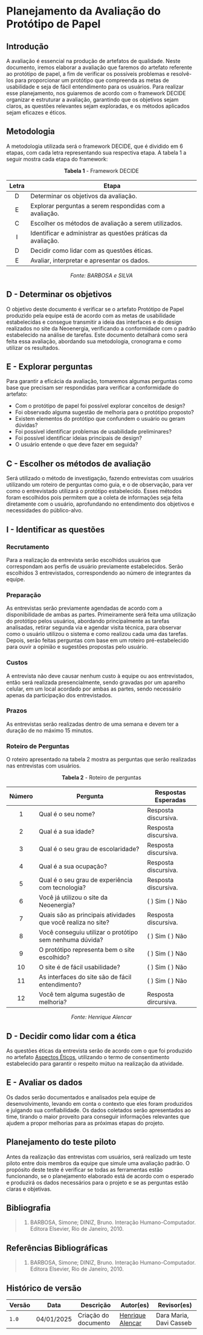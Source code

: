 # **Planejamento da Avaliação do Protótipo de Papel**

## Introdução

A avaliação é essencial na produção de artefatos de qualidade. Neste documento, iremos elaborar a avaliação que faremos do artefato referente ao protótipo de papel, a fim de verificar os possíveis problemas e resolvê-los para proporcionar um protótipo que compreenda as metas de usabilidade e seja de fácil entendimento para os usuários. Para realizar esse planejamento, nos guiaremos de acordo com o framework DECIDE organizar e estruturar a avaliação, garantindo que os objetivos sejam claros, as questões relevantes sejam exploradas, e os métodos aplicados sejam eficazes e éticos.

## Metodologia

A metodologia utilizada será o framework DECIDE, que é dividido em 6 etapas, com cada letra representando sua respectiva etapa. A tabela 1 a seguir mostra cada etapa do framework:

<center>

**Tabela 1** - Framework DECIDE

| Letra |                      <center> Etapa </center>                     |
| :---: | ----------------------------------------------------------------- |
|   D   | Determinar os objetivos da avaliação.                             |
|   E   | Explorar perguntas a serem respondidas com a avaliação.           |
|   C   | Escolher os métodos de avaliação a serem utilizados.              |
|   I   | Identificar e administrar as questões práticas da avaliação.      |
|   D   | Decidir como lidar com as questões éticas.                        |
|   E   | Avaliar, interpretar e apresentar os dados.                       |

_Fonte: BARBOSA e SILVA_

</center>

## D - Determinar os objetivos

O objetivo deste documento é verificar se o artefato Protótipo de Papel produzido pela equipe está de acordo com as metas de usabilidade estabelecidas e consegue transmitir a ideia das interfaces e do design realizados no site da Neoenergia, verificando a conformidade com o padrão estabelecido na análise de tarefas. Este documento detalhará como será feita essa avaliação, abordando sua metodologia, cronograma e como utilizar os resultados.

## E - Explorar perguntas

Para garantir a eficácia da avaliação, tomaremos algumas perguntas como base que precisam ser respondidas para verificar a conformidade do artefato:

* Com o protótipo de papel foi possível explorar conceitos de design?
* Foi observado alguma sugestão de melhoria para o protótipo proposto?
* Existem elementos do protótipo que confundem o usuário ou geram dúvidas?
* Foi possível identificar problemas de usabilidade preliminares?
* Foi possível identificar ideias principais de design?
* O usuário entende o que deve fazer em seguida?

## C - Escolher os métodos de avaliação

Será utilizado o método de investigação, fazendo entrevistas com usuários utilizando um roteiro de perguntas como guia, e o de observação, para ver como o entrevistado utilizará o protótipo estabelecido. Esses métodos foram escolhidos pois permitem que a coleta de informações seja feita diretamente com o usuário, aprofundando no entendimento dos objetivos e necessidades do público-alvo.

## I - Identificar as questões

### Recrutamento

Para a realização da entrevista serão escolhidos usuários que correspondam aos perfis de usuário previamente estabelecidos. Serão escolhidos 3 entrevistados, correspondendo ao número de integrantes da equipe.

### Preparação

As entrevistas serão previamente agendadas de acordo com a disponibilidade de ambas as partes. Primeiramente será feita uma utilização do protótipo pelos usuários, abordando principalmente as tarefas analisadas, retirar segunda via e agendar visita técnica, para observar como o usuário utilizou o sistema e como realizou cada uma das tarefas. Depois, serão feitas perguntas com base em um roteiro pré-estabelecido para ouvir a opinião e sugestões propostas pelo usuário.

### Custos

A entrevista não deve causar nenhum custo à equipe ou aos entrevistados, então será realizada presencialmente, sendo gravadas por um aparelho celular, em um local acordado por ambas as partes, sendo necessário apenas da participação dos entrevistados.

### Prazos

As entrevistas serão realizadas dentro de uma semana e devem ter a duração de no máximo 15 minutos.

### Roteiro de Perguntas

O roteiro apresentado na tabela 2 mostra as perguntas que serão realizadas nas entrevistas com usuários.

<center>

**Tabela 2** - Roteiro de perguntas

| Número | Pergunta | Respostas Esperadas |
| :----: | -------- | ------------------- |
|   1    | Qual é o seu nome? | Resposta discursiva. |
|   2    | Qual é a sua idade? | Resposta discursiva. |
|   3    | Qual é o seu grau de escolaridade? | Resposta discursiva. |
|   4    | Qual é a sua ocupação? | Resposta discursiva. |
|   5    | Qual é o seu grau de experiência com tecnologia?| Resposta discursiva. |
|   6    | Você já utilizou o site da Neoenergia? | ( ) Sim ( ) Não |
|   7    | Quais são as principais atividades que você realiza no site? | Resposta discursiva. |
|   8    | Você conseguiu utilizar o protótipo sem nenhuma dúvida? | ( ) Sim ( ) Não |
|   9    | O protótipo representa bem o site escolhido? | ( ) Sim ( ) Não |
|   10   | O site é de fácil usabilidade? | ( ) Sim ( ) Não |
|   11   | As interfaces do site são de fácil entendimento? | ( ) Sim ( ) Não |
|   12   | Você tem alguma sugestão de melhoria? | Resposta dircursiva. |

_Fonte: Henrique Alencar_

</center>

## D - Decidir como lidar com a ética

As questões éticas da entrevista serão de acordo com o que foi produzido no artefato [Aspectos Éticos](../analise-requisitos/aspectos-eticos.md), utilizando o termo de consentimento estabelecido para garantir o respeito mútuo na realização da atividade.

## E - Avaliar os dados

Os dados serão documentados e analisados pela equipe de desenvolvimento, levando em conta o contexto que eles foram produzidos e julgando sua confiabilidade. Os dados coletados serão apresentados ao time, tirando o maior proveito para conseguir informações relevantes que ajudem a propor melhorias para as próximas etapas do projeto.

## Planejamento do teste piloto

Antes da realização das entrevistas com usuários, será realizado um teste piloto entre dois membros da equipe que simule uma avaliação padrão. O propósito deste teste é verificar se todas as ferramentas estão funcionando, se o planejamento elaborado está de acordo com o esperado e produzirá os dados necessários para o projeto e se as perguntas estão claras e objetivas.

## Bibliografia

> 1. BARBOSA, Simone; DINIZ, Bruno. Interação Humano-Computador. Editora Elsevier, Rio de Janeiro, 2010.

## Referências Bibliográficas

> 1. BARBOSA, Simone; DINIZ, Bruno. Interação Humano-Computador. Editora Elsevier, Rio de Janeiro, 2010.

## Histórico de versão

| Versão | Data       | Descrição                             | Autor(es)                                       | Revisor(es)             |
| ------ | ---------- | ------------------------------------- | ----------------------------------------------- | ----------------------- |
| `1.0`  | 04/01/2025 | Criação do documento                  | [Henrique Alencar](https://github.com/henryqma) | Dara Maria, Davi Casseb |